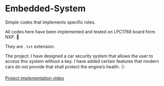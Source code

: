 # Embedded-System
Simple codes that implements specific roles. 

All codes here have been implemented and tested on LPC1768 board form NXP. :pushpin:

They are  `.txt` extension.

The project: I have designed a car security system that allows the user to access this system without a key. I have added certain features that modern cars do not provide that shall protect the engine’s health. :stethoscope:

[Project implementation video](https://www.youtube.com/watch?v=NEGA-UIUzho)
